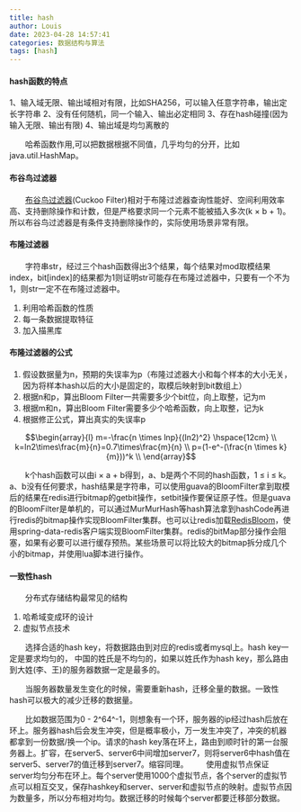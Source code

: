 ```yaml
---
title: hash
author: Louis
date: 2023-04-28 14:57:41
categories: 数据结构与算法
tags: [hash]
---
```


#### hash函数的特点

1、输入域无限、输出域相对有限，比如SHA256，可以输入任意字符串，输出定长字符串
2、没有任何随机，同一个输入、输出必定相同
3、存在hash碰撞(因为输入无限、输出有限)
4、输出域是均匀离散的

&emsp;&emsp;哈希函数作用,可以把数据根据不同值，几乎均匀的分开，比如java.util.HashMap。

#### 布谷鸟过滤器

&emsp;&emsp;[布谷鸟过滤器](https://en.wikipedia.org/wiki/Cuckoo_filter)(Cuckoo Filter)相对于布隆过滤器查询性能好、空间利用效率高、支持删除操作和计数，但是严格要求同一个元素不能被插入多次(k ${ \times }$ b + 1)。所以布谷鸟过滤器是有条件支持删除操作的，实际使用场景非常有限。

#### 布隆过滤器

&emsp;&emsp;字符串str，经过三个hash函数得出3个结果，每个结果对mod取模结果index，bit[index]的结果都为1则证明str可能存在布隆过滤器中，只要有一个不为1，则str一定不在布隆过滤器中。

1. 利用哈希函数的性质
2. 每一条数据提取特征
3. 加入描黑库

#### 布隆过滤器的公式

1. 假设数据量为n，预期的失误率为p（布隆过滤器大小和每个样本的大小无关，因为将样本hash以后的大小是固定的，取模后映射到bit数组上）
2. 根据n和p，算出Bloom Filter一共需要多少个bit位，向上取整，记为m
3. 根据m和n，算出Bloom Filter需要多少个哈希函数，向上取整，记为k
4. 根据修正公式，算出真实的失误率p

$$\begin{array}{l}
    m=-\frac{n \times lnp}{(ln2)^2} \hspace{12cm} \\
    k=ln2\times\frac{m}{n}=0.7\times\frac{m}{n} \\
    p=(1-e^-(\frac{n \times k}{m}))^k \\
  \end{array}$$

&emsp;&emsp;k个hash函数可以由i ${ \times }$ a + b得到，a、b是两个不同的hash函数，1 &le; i &le; k。a、b没有任何要求，hash结果是字符串，可以使用guava的BloomFilter拿到取模后的结果在redis进行bitmap的getbit操作，setbit操作要保证原子性。但是guava的BloomFilter是单机的，可以通过MurMurHash等hash算法拿到hashCode再进行redis的bitmap操作实现BloomFilter集群。也可以让redis加载[RedisBloom](https://github.com/RedisBloom/RedisBloom)，使用spring-data-redis客户端实现BloomFilter集群。redis的bitMap部分操作会阻塞，如果有必要可以进行缓存预热。某些场景可以将比较大的bitmap拆分成几个小的bitmap，并使用lua脚本进行操作。

#### 一致性hash

&emsp;&emsp;分布式存储结构最常见的结构

1. 哈希域变成环的设计
2. 虚拟节点技术

&emsp;&emsp;选择合适的hash key，将数据路由到对应的redis或者mysql上。hash key一定是要求均匀的，
中国的姓氏是不均匀的，如果以姓氏作为hash key，那么路由到大姓(李、王)的服务器数据一定是最多的。

&emsp;&emsp;当服务器数量发生变化的时候，需要重新hash，迁移全量的数据。一致性hash可以极大的减少迁移的数据量。

&emsp;&emsp;比如数据范围为0 - 2^64^-1，则想象有一个环，服务器的ip经过hash后放在环上。服务器hash后会发生冲突，但是概率极小，万一发生冲突了，冲突的机器都拿到一份数据/换一个ip。请求的hash key落在环上，路由到顺时针的第一台服务器上。扩容，在server5、server6中间增加server7，则将server6中hash值在server5、server7的值迁移到server7。缩容同理。
&emsp;&emsp;使用虚拟节点保证server均匀分布在环上。每个server使用1000个虚拟节点，各个server的虚拟节点可以相互交叉，保存hashkey和server、server和虚拟节点的映射。虚拟节点因为数量多，所以分布相对均匀。数据迁移的时候每个server都要迁移部分数据。
